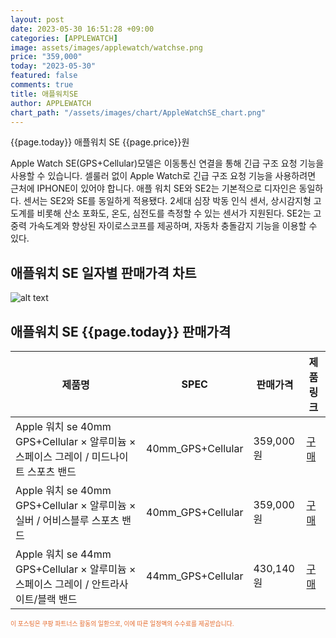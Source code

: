 ```yaml
---
layout: post
date: 2023-05-30 16:51:28 +09:00
categories: [APPLEWATCH]
image: assets/images/applewatch/watchse.png
price: "359,000"
today: "2023-05-30"
featured: false
comments: true
title: 애플워치SE
author: APPLEWATCH
chart_path: "/assets/images/chart/AppleWatchSE_chart.png"
---
```


{{page.today}} 애플워치 SE {{page.price}}원

Apple Watch SE(GPS+Cellular)모델은 이동통신 연결을 통해 긴급 구조 요청 기능을 사용할 수 있습니다. 셀룰러 없이 Apple Watch로 긴급 구조 요청 기능을 사용하려면 근처에 IPHONE이 있어야 합니다.
애플 워치 SE와 SE2는 기본적으로 디자인은 동일하다.
센서는 SE2와 SE를 동일하게 적용됐다. 2세대 심장 박동 인식 센서, 상시감지형 고도계를 비롯해 산소 포화도, 온도, 심전도를 측정할 수 있는 센서가 지원된다. SE2는 고중력 가속도계와 향상된 자이로스코프를 제공하며, 자동차 충돌감지 기능을 이용할 수 있다.

## 애플워치 SE 일자별 판매가격 차트
![alt text]({{page.chart_path}} "애플워치 SE 판매가격 차트")

## 애플워치 SE {{page.today}} 판매가격
<main>
<table id="rwd-table-large">
  <thead>
    <tr>
      <th>제품명</th>
      <th>SPEC</th>
      <th>판매가격</th>
      <th>제품링크</th>
    </tr>
  </thead>
  <tbody><tr>
        <td>Apple 워치 se 40mm GPS+Cellular × 알루미늄 × 스페이스 그레이 / 미드나이트 스포츠 밴드</td>
        <td>40mm_GPS+Cellular</td>
        <td>359,000원</td>
        <td><a href='https://link.coupang.com/a/TeP3L' target='_blank'>구매</a></td>
        </tr><tr>
        <td>Apple 워치 se 40mm GPS+Cellular × 알루미늄 × 실버 / 어비스블루 스포츠 밴드</td>
        <td>40mm_GPS+Cellular</td>
        <td>359,000원</td>
        <td><a href='https://link.coupang.com/a/TeQbt' target='_blank'>구매</a></td>
        </tr><tr>
        <td>Apple 워치 se 44mm GPS+Cellular × 알루미늄 × 스페이스 그레이 / 안트라사이트/블랙 밴드</td>
        <td>44mm_GPS+Cellular</td>
        <td>430,140원</td>
        <td><a href='https://link.coupang.com/a/TeQgE' target='_blank'>구매</a></td>
        </tr></tbody>
</table>

</main>
<div style="color:#e56a2c;font-size: 0.7em;" >
이 포스팅은 쿠팡 파트너스 활동의 일환으로, 이에 따른 일정액의 수수료를 제공받습니다.
</div>
